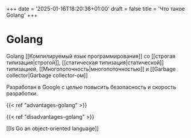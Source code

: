 +++
date = '2025-01-16T18:20:36+01:00'
draft = false
title = 'Что такое Golang'
+++

# Golang

Golang [[Компилируемый язык программирования]] со [[строгая типизация|строгой]], [[статическая типизация|статической]] типизацией, [[Многопоточность|многопоточностью]] и [[Garbage collector|Garbage collector-ом]]

Разработан в Google с целью повысить безопасность и скорость разработки.

{{< ref "advantages-golang" >}}

{{< ref "disadvantages-golang" >}}

[[Is Go an object-oriented language]]

